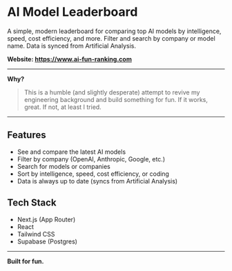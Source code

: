 # AI Model Leaderboard

A simple, modern leaderboard for comparing top AI models by intelligence, speed, cost efficiency, and more. Filter and search by company or model name. Data is synced from Artificial Analysis.

**Website: https://www.ai-fun-ranking.com**

---

**Why?**
> This is a humble (and slightly desperate) attempt to revive my engineering background and build something for fun. If it works, great. If not, at least I tried.

---

## Features
- See and compare the latest AI models
- Filter by company (OpenAI, Anthropic, Google, etc.)
- Search for models or companies
- Sort by intelligence, speed, cost efficiency, or coding
- Data is always up to date (syncs from Artificial Analysis)

## Tech Stack
- Next.js (App Router)
- React
- Tailwind CSS
- Supabase (Postgres)

---

**Built for fun.**


